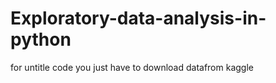 # Exploratory-data-analysis-in-python 
 for untitle code you just have to download datafrom kaggle 
 
